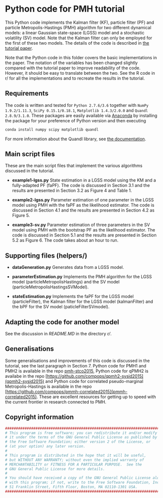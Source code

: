 # Python code for PMH tutorial

This Python code implements the Kalman filter (KF), particle filter (PF) and particle Metropolis-Hastings (PMH) algorithm for two different dynamical models: a linear Gaussian state-space (LGSS) model and a stochastic volatility (SV) model. Note that the Kalman filter can only be employed for the first of these two models. The details of the code is described in [the tutorial paper](https://doi.org/10.18637/jss.v088.c02).

Note that the Python code in this folder covers the basic implementations in the paper. The notation of the variables has been changed slightly compared with the tutorial paper to improve readability of the code. However, it should be easy to translate between the two. See the R code in r/ for all the implementations and to recreate the results in the tutorial.

## Requirements
The code is written and tested for `Python 2.7.6/3.6` together with `NumPy 1.9.2/1.11.3`, `SciPy 0.15.1/0.18.1`, `Matplotlib 1.4.3/2.0.0` and `Quandl 2.8.9/3.1.0`. These packages are easily available via [Anaconda](https://docs.continuum.io/anaconda/install) by installing the package for your preference of Python version and then executing
``` bash
conda install numpy scipy matplotlib quandl
```
For more information about the Quandl library, see [the documentation](https://www.quandl.com/tools/python).

## Main script files
These are the main script files that implement the various algorithms discussed in the tutorial.

* **example1-lgss.py** State estimation in a LGSS model using the KM and a fully-adapted PF (faPF). The code is discussed in Section 3.1 and the results are presented in Section 3.2 as Figure 4 and Table 1.

* **example2-lgss.py** Parameter estimation of one parameter in the LGSS model using PMH with the faPF as the likelihood estimator. The code is discussed in Section 4.1 and the results are presented in Section 4.2 as Figure 5.

* **example3-sv.py** Parameter estimation of three parameters in the SV model using PMH with the bootstrap PF as the likelihood estimator. The code is discussed in Section 5.1 and the results are presented in Section 5.2 as Figure 6. The code takes about an hour to run.

## Supporting files (helpers/)
* **dataGeneration.py** Generates data from a LGSS model.

* **parameterEstimation.py** Implements the PMH algorithm for the LGSS model (particleMetropolisHastings) and the SV model (particleMetropolisHastingsSVModel).

* **stateEstimation.py** Implements the faPF for the LGSS model (particleFilter), the Kalman filter for the LGSS model (kalmanFilter) and the bPF for the SV model (paticleFilterSVmodel).


## Adapting the code for another model
See the discussion in *README.MD* in the directory *r/*.

## Generalisations
Some generalisations and improvements of this code is discussed in the tutorial, see the last paragraph in Section 7. Python code for PMH1 and PMH2 is available in the repo [pmh-stco2015](https://github.com/compops/pmh-stco2015), Python code for qPMH2 is availabe in the repo [https://github.com/compops/qpmh2-sysid2015](qpmh2-sysid2015) and Python code for correlated pseudo-marginal Metropolis-Hastings is available in the repo [https://github.com/compops/pmmh-correlated2015](pmmh-correlated2015). These are excellent resources for getting up to speed with the current frontier in research connected to PMH.

## Copyright information
``` R
##############################################################################
# This program is free software; you can redistribute it and/or modify
# it under the terms of the GNU General Public License as published by
# the Free Software Foundation; either version 2 of the License, or
# (at your option) any later version.
#
# This program is distributed in the hope that it will be useful,
# but WITHOUT ANY WARRANTY; without even the implied warranty of
# MERCHANTABILITY or FITNESS FOR A PARTICULAR PURPOSE.  See the
# GNU General Public License for more details.
#
# You should have received a copy of the GNU General Public License along
# with this program; if not, write to the Free Software Foundation, Inc.,
# 51 Franklin Street, Fifth Floor, Boston, MA 02110-1301 USA.
##############################################################################
```
